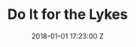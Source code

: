 ---
title: Do It for the Lykes
date: 2018-01-01 17:23:00 Z
image: "/uploads/do-it-for-the-lykez.jpg"
format: Future Release
artist: Lady Lykez
project: Future Release
credit: Production / Composition
record-label: Ctrl Management
---